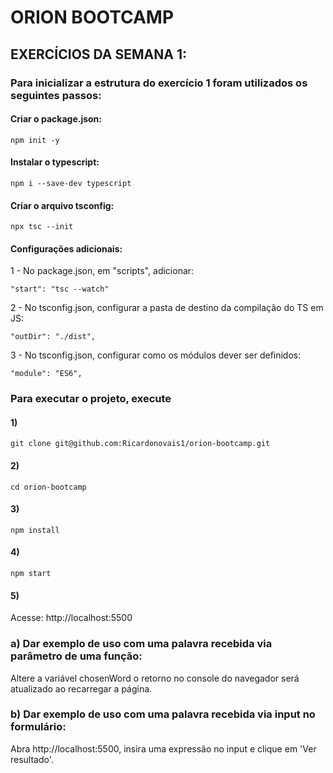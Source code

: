 # ORION BOOTCAMP

## EXERCÍCIOS DA SEMANA 1:

### Para inicializar a estrutura do exercício 1 foram utilizados os seguintes passos:

#### Criar o package.json:
```npm init -y```

#### Instalar o typescript:
```npm i --save-dev typescript```

#### Criar o arquivo tsconfig:
```npx tsc --init```

#### Configurações adicionais:
1 - No package.json, em "scripts", adicionar:

```"start": "tsc --watch"```

2 - No tsconfig.json, configurar a pasta de destino da compilação do TS em JS:

```"outDir": "./dist",```

3 - No tsconfig.json, configurar como os módulos dever ser definidos:

```"module": "ES6",```

### Para executar o projeto, execute

#### 1)

```git clone git@github.com:Ricardonovais1/orion-bootcamp.git```

#### 2)

```cd orion-bootcamp```

#### 3)

```npm install```

#### 4)

```npm start```

#### 5)

Acesse: http://localhost:5500


### a) Dar exemplo de uso com uma palavra recebida via parâmetro de uma função:

Altere a variável chosenWord o retorno no console do navegador será atualizado ao recarregar a página.

### b) Dar exemplo de uso com uma palavra recebida via input no formulário:

Abra http://localhost:5500, insira uma expressão no input e clique em 'Ver resultado'.

